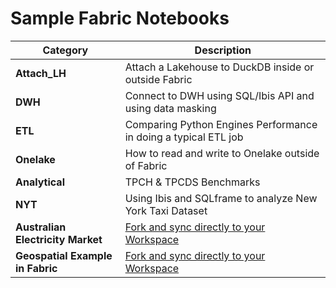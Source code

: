 

# Sample Fabric Notebooks

| **Category**                         | **Description**                                                                                          |
|--------------------------------------|----------------------------------------------------------------------------------------------------------|
| **Attach_LH**                        | Attach a Lakehouse to DuckDB inside or outside Fabric                                           |
| **DWH**                        | Connect to DWH using SQL/Ibis API and using data masking                                          |
| **ETL**                              | Comparing Python Engines Performance in doing a typical ETL job                                           |
| **Onelake**                          | How to read and write to Onelake outside of Fabric                                                        |
| **Analytical**                       | TPCH & TPCDS Benchmarks                                                                                   |
| **NYT**                               | Using Ibis and SQLframe to analyze New York Taxi Dataset                                              |
| **Australian Electricity Market**    | [Fork and sync directly to your Workspace](https://github.com/djouallah/aemo_fabric)                      |
| **Geospatial Example in Fabric**     | [Fork and sync directly to your Workspace](https://github.com/djouallah/fabric_gis)                       |



